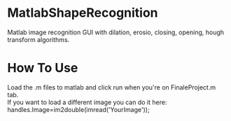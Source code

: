 MatlabShapeRecognition
======================

Matlab image recognition GUI with dilation, erosio, closing, opening, hough transform algorithms.


How To Use
==========
Load the .m files to matlab and click run when you're on FinaleProject.m tab.<br>
If you want to load a different image you can do it here: handles.Image=im2double(imread('YourImage'));
